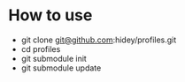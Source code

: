 # How to use

* git clone git@github.com:hidey/profiles.git
* cd profiles
* git submodule init
* git submodule update
